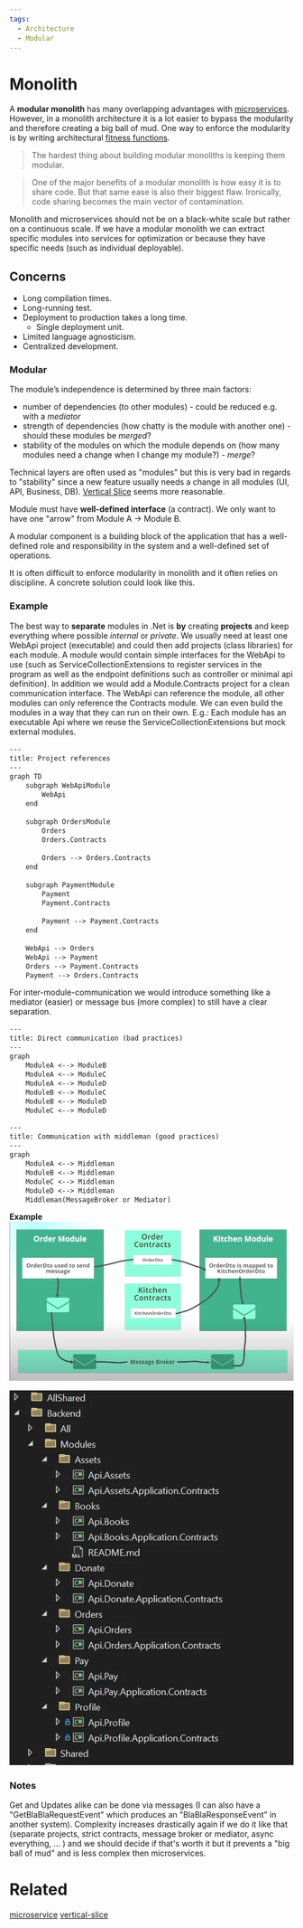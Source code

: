 ```yaml
---
tags:
  - Architecture
  - Modular
---
```


# Monolith

A **modular monolith** has many overlapping advantages with [microservices](microservice.md). However, in a monolith architecture it is a lot easier to bypass the modularity and therefore creating a big ball of mud. One way to enforce the modularity is by writing architectural [fitness functions](architecture.md#Fitness%20tests).

> The hardest thing about building modular monoliths is keeping them modular.

> One of the major benefits of a modular monolith is how easy it is to share code. But that same ease is also their biggest flaw. Ironically, code sharing becomes the main vector of contamination.

Monolith and microservices should not be on a black-white scale but rather on a continuous scale. If we have a modular monolith we can extract specific modules into services for optimization or because they have specific needs (such as individual deployable).

## Concerns

- Long compilation times.
- Long-running test.
- Deployment to production takes a long time.
	- Single deployment unit.
- Limited language agnosticism.
- Centralized development.

### Modular

The module’s independence is determined by three main factors:

- number of dependencies (to other modules) - could be reduced e.g. with a *mediator*
- strength of dependencies (how chatty is the module with another one) - should these modules be *merged*?
- stability of the modules on which the module depends on (how many modules need a change when I change my module?) - *merge*?

Technical layers are often used as "modules" but this is very bad in regards to "stability" since a new feature usually needs a change in all modules (UI, API, Business, DB). [Vertical Slice](vertical-slice.md) seems more reasonable.

Module must have **well-defined interface** (a contract). We only want to have one "arrow" from Module A -> Module B.

A modular component is a building block of the application that has a well-defined role and responsibility in the system and a well-defined set of operations.

It is often difficult to enforce modularity in monolith and it often relies on discipline. A concrete solution could look like this.

### Example

The best way to **separate** modules in .Net is **by** creating **projects**  and keep everything where possible *internal* or *private*. We usually need at least one WebApi project (executable) and could then add projects (class libraries) for each module. A module would contain simple interfaces for the WebApi to use (such as ServiceCollectionExtensions to register services in the program as well as the endpoint definitions such as controller or minimal api definition). In addition we would add a Module.Contracts project for a clean communication interface. The WebApi can reference the module, all other modules can only reference the Contracts module. 
We can even build the modules in a way that they can run on their own. E.g.: Each module has an executable Api where we reuse the ServiceCollectionExtensions but mock external modules. 

```mermaid
---
title: Project references
---
graph TD
	subgraph WebApiModule
		WebApi
	end
	
	subgraph OrdersModule
		Orders
		Orders.Contracts
		
		Orders --> Orders.Contracts
	end
	
	subgraph PaymentModule
		Payment
		Payment.Contracts
		
		Payment --> Payment.Contracts
	end
	
	WebApi --> Orders
	WebApi --> Payment
	Orders --> Payment.Contracts
	Payment --> Orders.Contracts
```
For inter-module-communication we would introduce something like a mediator (easier) or message bus (more complex) to still have a clear separation.

```mermaid
---
title: Direct communication (bad practices)
---
graph 
	ModuleA <--> ModuleB
	ModuleA <--> ModuleC
	ModuleA <--> ModuleD
	ModuleB <--> ModuleC
	ModuleB <--> ModuleD
	ModuleC <--> ModuleD
```
```mermaid
---
title: Communication with middleman (good practices)
---
graph 
	ModuleA <--> Middleman
	ModuleB <--> Middleman
	ModuleC <--> Middleman
	ModuleD <--> Middleman
	Middleman(MessageBroker or Mediator)
```

**Example**
![](../assets/modulear-monolith-example.png)

![](../assets/monolith_example_project_structure.png)

### Notes

Get and Updates alike can be done via messages (I can also have a "GetBlaBlaRequestEvent" which produces an "BlaBlaResponseEvent" in another system).
Complexity increases drastically again if we do it like that (separate projects, strict contracts, message broker or mediator, async everything, ... ) and we should decide if that's worth it but it prevents a "big ball of mud" and is less complex then microservices.

# Related

[microservice](microservice.md)
[vertical-slice](vertical-slice.md)